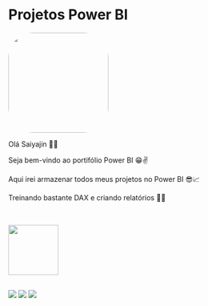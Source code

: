 # Projetos Power BI

<img width="200" height="200" align="center" style="border-radius:50px;" src="https://th.bing.com/th/id/R.85223f50edae3edc06c3c4ac500baf66?rik=ssCjf3qKVUl8Yg&riu=http%3a%2f%2ffc00.deviantart.net%2ffs70%2ff%2f2014%2f079%2f2%2ff%2fvegeta_in_the_rain___animated_by_carapau_d4u7m_by_blackshadowx306-d7awx8y.gif&ehk=SimwDDZtQ3MPd9XFCop1iDUUKiueyoFo47ZjzT4IUDg%3d&risl=&pid=ImgRaw&r=0" />

Olá Saiyajin 👊💥

Seja bem-vindo ao portifólio Power BI 😁✌️

Aqui irei armazenar todos meus projetos no Power BI 😎📈

Treinando bastante DAX e criando relatórios 🎯📄



##

<div style="display: inline_block"><br>
  <img width="100" height="100" align="center" src="https://cdn.iconscout.com/icon/free/png-64/power-bi-3244521-2701891.png" />  
</div>

  ##
 
<div> 
  <a href="https://www.youtube.com/channel/UC6aR2nPTkD6GECmEjQBEWtQ" target="_blank"><img src="https://img.shields.io/badge/YouTube-FF0000?style=for-the-badge&logo=youtube&logoColor=white" target="_blank"></a>
  <a href = "mailto:sayajinsql@outlook.com"><img src="https://img.shields.io/badge/Microsoft_Outlook-0078D4?style=for-the-badge&logo=microsoft-outlook&logoColor=white" target="_blank"></a>
  <a href="https://www.linkedin.com/in/jvnogueiraa" target="_blank"><img src="https://img.shields.io/badge/-LinkedIn-%230077B5?style=for-the-badge&logo=linkedin&logoColor=white" target="_blank"></a> 

 
</div>
